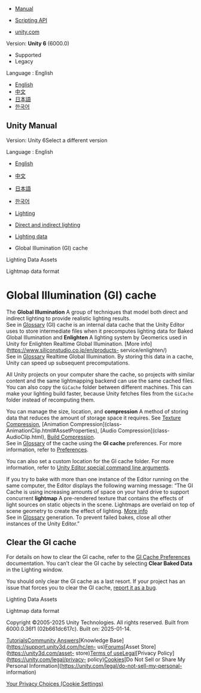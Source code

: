 [](https://docs.unity3d.com)

  * [Manual](../Manual/index.html)
  * [Scripting API](../ScriptReference/index.html)

  * [unity.com](https://unity.com/)

Version: **Unity 6** (6000.0)

  * Supported
  * Legacy

Language : English

  * [English](/Manual/GICache.html)
  * [中文](/cn/current/Manual/GICache.html)
  * [日本語](/ja/current/Manual/GICache.html)
  * [한국어](/kr/current/Manual/GICache.html)

[](https://docs.unity3d.com)

## Unity Manual

Version: Unity 6Select a different version

Language : English

  * [English](/Manual/GICache.html)
  * [中文](/cn/current/Manual/GICache.html)
  * [日本語](/ja/current/Manual/GICache.html)
  * [한국어](/kr/current/Manual/GICache.html)

  * [Lighting](LightingOverview.html)
  * [Direct and indirect lighting](direct-and-indirect-lighting.html)
  * [Lighting data](Lightmap-data-landing.html)
  * Global Illumination (GI) cache

[](LightmapSnapshot.html)

Lighting Data Assets

[](Lightmaps-TechnicalInformation.html)

Lightmap data format

# Global Illumination (GI) cache

The **Global Illumination** A group of techniques that model both direct and
indirect lighting to provide realistic lighting results.  
See in [Glossary](Glossary.html#globalillumination) (GI) cache is an internal
data cache that the Unity Editor uses to store intermediate files when it
precomputes lighting data for Baked Global Illumination and **Enlighten** A
lighting system by Geomerics used in Unity for Enlighten Realtime Global
Illumination. [More info](https://www.siliconstudio.co.jp/en/products-
service/enlighten/)  
See in [Glossary](Glossary.html#Enlighten) Realtime Global Illumination. By
storing this data in a cache, Unity can speed up subsequent precomputations.

All Unity projects on your computer share the cache, so projects with similar
content and the same lightmapping backend can use the same cached files. You
can also copy the `GiCache` folder between different machines. This can make
your lighting build faster, because Unity fetches files from the `GiCache`
folder instead of recomputing them.

You can manage the size, location, and **compression** A method of storing
data that reduces the amount of storage space it requires. See [Texture
Compression](class-TextureImporterOverride), [Animation Compression](class-
AnimationClip.html#AssetProperties), [Audio Compression](class-
AudioClip.html), [Build Compression](ReducingFilesize.html).  
See in [Glossary](Glossary.html#compression) of the cache using the **GI
cache** preferences. For more information, refer to
[Preferences](Preferences.html).

You can also set a custom location for the GI cache folder. For more
information, refer to [Unity Editor special command line
arguments](EditorCommandLineArguments.html).

If you try to bake with more than one instance of the Editor running on the
same computer, the Editor displays the following warning message: “The GI
Cache is using increasing amounts of space on your hard drive to support
concurrent **lightmap** A pre-rendered texture that contains the effects of
light sources on static objects in the scene. Lightmaps are overlaid on top of
scene geometry to create the effect of lighting. [More
info](Lightmapping.html)  
See in [Glossary](Glossary.html#Lightmap) generation. To prevent failed bakes,
close all other instances of the Unity Editor.”

## Clear the GI cache

For details on how to clear the GI cache, refer to the [GI Cache
Preferences](Preferences.html) documentation. You can’t clear the GI cache by
selecting **Clear Baked Data** in the Lighting window.

You should only clear the GI cache as a last resort. If your project has an
issue that forces you to clear the GI cache, [report it as a
bug](https://unity.com/releases/editor/qa/bug-reporting).

[](LightmapSnapshot.html)

Lighting Data Assets

[](Lightmaps-TechnicalInformation.html)

Lightmap data format

Copyright ©2005-2025 Unity Technologies. All rights reserved. Built from
6000.0.36f1 (02b661dc617c). Built on: 2025-01-14.

[Tutorials](https://learn.unity.com/)[Community
Answers](https://answers.unity3d.com)[Knowledge
Base](https://support.unity3d.com/hc/en-
us)[Forums](https://forum.unity3d.com)[Asset Store](https://unity3d.com/asset-
store)[Terms of
use](https://docs.unity3d.com/Manual/TermsOfUse.html)[Legal](https://unity.com/legal)[Privacy
Policy](https://unity.com/legal/privacy-
policy)[Cookies](https://unity.com/legal/cookie-policy)[Do Not Sell or Share
My Personal Information](https://unity.com/legal/do-not-sell-my-personal-
information)

[Your Privacy Choices (Cookie Settings)](javascript:void\(0\);)

